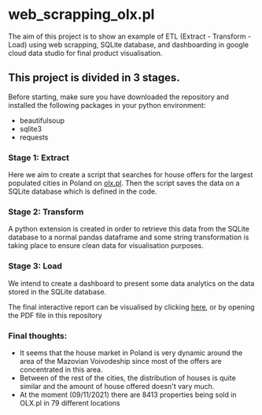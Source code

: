 # web_scrapping_olx.pl

The aim of this project is to show an example of ETL (Extract - Transform - Load) using web scrapping, SQLite database, and dashboarding in google cloud data studio for final product visualisation.

## This project is divided in 3 stages.

Before starting, make sure you have downloaded the repository and installed the following packages in your python environment:
- beautifulsoup
- sqlite3
- requests

### Stage 1: Extract

Here we aim to create a script that searches for house offers for the largest populated cities in Poland on [olx.pl](https://www.olx.pl/nieruchomosci/mieszkania/sprzedaz). Then the script saves the data on a SQLite database which is defined in the code.

### Stage 2: Transform

A python extension is created in order to retrieve this data from the SQLite database to a normal pandas dataframe and some string transformation is taking place to ensure clean data for visualisation purposes.

### Stage 3: Load

We intend to create a dashboard to present some data analytics on the data stored in the SQLite database.

The final interactive report can be visualised by clicking [here](https://datastudio.google.com/reporting/7f4d5919-73d4-4e2f-81b3-3bd05f590c49), or by opening the PDF file in this repository 

### Final thoughts:

- It seems that the house market in Poland is very dynamic around the area of the Mazovian Voivodeship since most of the offers are concentrated in this area.
- Between of the rest of the cities, the distribution of houses is quite similar and the amount of house offered doesn't vary much.
- At the moment (09/11/2021) there are 8413 properties being sold in OLX.pl in 79 different locations
